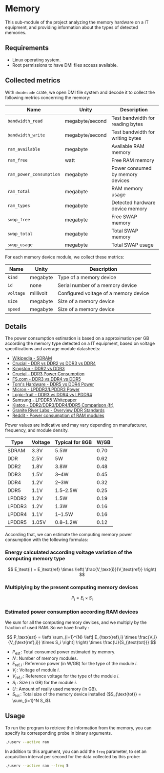 # Memory

This sub-module of the project analyzing the memory hardware on a IT equipment,
and providing information about the types of detected memories.

## Requirements

* Linux operating system.
* Root permissions to have DMI files access available.

## Collected metrics

With `dmidecode` crate, we open DMI file system and decode it to collect the
following metrics concerning the memory:

|Name|Unity|Description|
|----|-----|-----------|
|`bandwidth_read`|megabyte/second|Test bandwidth for reading bytes|
|`bandwidth_write`|megabyte/second|Test bandwidth for writing bytes|
|`ram_available`|megabyte|Available RAM memory|
|`ram_free`|watt|Free RAM memory|
|`ram_power_consumption`|megabyte|Power consumed by memory devices|
|`ram_total`|megabyte|RAM memory usage|
|`ram_types`|megabyte|Detected hardware device memory|
|`swap_free`|megabyte|Free SWAP memory|
|`swap_total`|megabyte|Total SWAP memory|
|`swap_usage`|megabyte|Total SWAP usage|

For each memory device module, we collect these metrics:

|Name|Unity|Description|
|----|-----|-----------|
|`kind`|megabyte|Type of a memory device|
|`id`|none|Serial number of a memory device|
|`voltage`|millivolt|Configured voltage of a memory device|
|`size`|megabyte|Size of a memory device|
|`speed`|megabyte|Size of a memory device|

## Details

The power consumption estimation is based on a approximation per GB according
the memory type detected on a IT equipment, based on voltage specifications and
average module datasheets:

* [Wikipedia - SDRAM](https://en.wikipedia.org/wiki/Synchronous_dynamic_random-access_memory)
* [Crucial - DDR vs DDR2 vs DDR3 vs DDR4](https://www.crucial.fr/articles/about-memory/difference-between-ddr2-ddr3-ddr4)
* [Kingston - DDR2 vs DDR3](https://www.kingston.com/fr/blog/pc-performance/ddr2-vs-ddr3)
* [Crucial - DDR3 Power Consumption](https://www.crucial.com/articles/about-memory/power-consumption-of-ddr3)
* [FS.com - DDR3 vs DDR4 vs DDR5](https://community.fs.com/blog/ddr3-vs-ddr4-vs-ddr5.html)
* [Tom's Hardware - DDR5 vs DDR4 Power](https://www.tomshardware.com/news/ddr5-vs-ddr4-ram)
* [Micron - LPDDR2/LPDDR3 Power](https://www.micron.com/products/dram/lpdram)
* [Logic-fruit - DDR3 vs DDR4 vs LPDDR4](https://www.logic-fruit.com/blogs/ddr3-vs-ddr4-vs-lpddr4/)
* [Samsung - LPDDR5 Whitepaper](https://semiconductor.samsung.com/resources/white-paper/5th-generation-lpddr5/)
* [Kiatoo - DDR2/DDR3/DDR4/DDR5 Comparison (fr)](https://www.kiatoo.com/blog/ddr2-vs-ddr3-vs-ddr4-vs-ddr5/)
* [Granite River Labs - Overview DDR Standards](https://graniteriverlabs.com/technology/ddr/)
* [Reddit - Power consumption of RAM modules](https://www.reddit.com/r/buildapc/comments/7w3m2g/ram_power_consumption/)

Power values are indicative and may vary depending on manufacturer, frequency,
and module density.

| Type     | Voltage   | Typical for 8GB | W/GB |
|----------|-----------|-----------------|------|
| SDRAM    | 3.3V      | 5.5W            | 0.70 |
| DDR      | 2.5V      | 5W              | 0.62 |
| DDR2     | 1.8V      | 3.8W            | 0.48 |
| DDR3     | 1.5V      | 3–4W            | 0.45 |
| DDR4     | 1.2V      | 2–3W            | 0.32 |
| DDR5     | 1.1V      | 1.5–2.5W        | 0.25 |
| LPDDR2   | 1.2V      | 1.5W            | 0.19 |
| LPDDR3   | 1.2V      | 1.3W            | 0.16 |
| LPDDR4   | 1.1V      | 1–1.5W          | 0.16 |
| LPDDR5   | 1.05V     | 0.8–1.2W        | 0.12 |

According that, we can estimate the computing memory power consumption with the
following formulas:

### Energy calculated according voltage variation of the computing memory type

$$
E_\text{i} = E_\text{ref} \times \left( \frac{V_\text{i}}{V_\text{ref}} \right)
$$

### Multiplying by the present computing memory devices

$$
P_\text{i} = E_\text{i} \times S_\text{i}
$$

### Estimated power consumption according RAM devices

We sum for all the computing memory devices, and we multiply by the fraction
of used RAM. So we have finally :

$$
P_\text{est} = \left( \sum_{i=1}^{N} \left[ E_{\text{ref},i} \times
\frac{V_i}{V_{\text{ref},i}} \times S_i \right] \right) \times \frac{U}{S_{\text{tot}}}
$$

* $P_\text{est}$ : Total consumed power estimated by memory.
* $N$ : Number of memory modules.
* $E_{\text{ref},i}$ : Reference power (in W/GB) for the type of the module $i$.
* $V_i$ : Voltage of module $i$.
* $V_{\text{ref},i}$ : Reference voltage for the type of the module $i$.
* $S_i$ : Size (in GB) for the module $i$.
* $U$ : Amount of really used memory (in GB).
* $S_{\text{tot}}$ : Total size of the memory device installed
($S_{\text{tot}} = \sum_{i=1}^N S_i$).

## Usage

To run the program to retrieve the information from the memory,
you can specify its corresponding probe in binary arguments.

```bash
./userv --active ram
```

In addition to this argument, you can add the `freq` parameter,
to set an acquisition interval per second for the data collected by this probe:

```bash
./userv --active ram --freq 5
```
